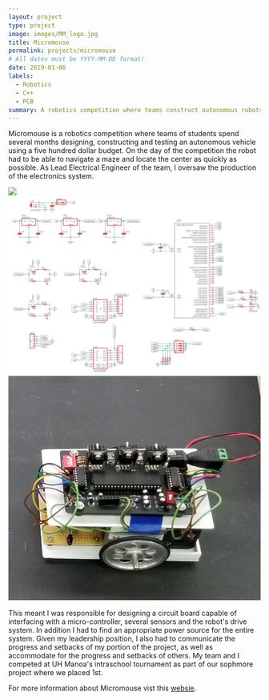 ```yaml
---
layout: project
type: project
image: images/MM_logo.jpg
title: Micromouse
permalink: projects/micromouse
# All dates must be YYYY-MM-DD format!
date: 2019-01-06
labels:
  - Robotics
  - C++
  - PCB
summary: A robotics competition where teams construct autonomous robots programmed to solve a 16x16 maze as quickly as possible.
---
```


Micromouse is a robotics competition where teams of students spend several months designing, constructing and testing an autonomous vehicle using a five hundred dollar budget. On the day of the competition the robot had to be able to navigate a maze and locate the center as quickly as possible. As Lead Electrical Engineer of the team, I oversaw the production of the electronics system. 

<div class="ui medium rounded images">
  <img class="ui image" src="../images/MMPDBbrd.JPG">
  <img class="ui image" src="../images/MMPCBsch.JPG">
  <img class="ui image" src="../images/MMRobot.jpg">
</div>

This meant I was responsible for designing a circuit board capable of interfacing with a micro-controller, several sensors and the robot's drive system. In addition I had to find an appropriate power source for the entire system. Given my leadership position, I also had to communicate the progress and setbacks of my portion of the project, as well as accommodate for the progress and setbacks of others. My team and I competed at UH Manoa's intraschool tournament as part of our sophmore project where we placed 1st.

For more information about Micromouse vist this [websie](http://www.micromouseonline.com/).
